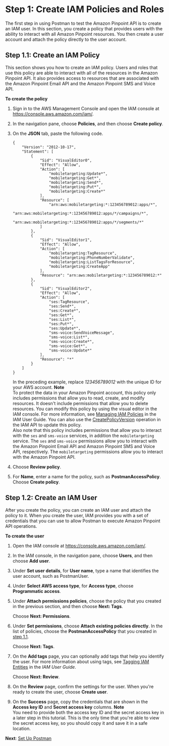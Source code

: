 # Step 1: Create IAM Policies and Roles<a name="tutorials-using-postman-iam-user"></a>

The first step in using Postman to test the Amazon Pinpoint API is to create an IAM user\. In this section, you create a policy that provides users with the ability to interact with all Amazon Pinpoint resources\. You then create a user account and attach the policy directly to the user account\.

## Step 1\.1: Create an IAM Policy<a name="tutorials-using-postman-iam-user-create-policy"></a>

This section shows you how to create an IAM policy\. Users and roles that use this policy are able to interact with all of the resources in the Amazon Pinpoint API\. It also provides access to resources that are associated with the Amazon Pinpoint Email API and the Amazon Pinpoint SMS and Voice API\.

**To create the policy**

1. Sign in to the AWS Management Console and open the IAM console at [https://console\.aws\.amazon\.com/iam/](https://console.aws.amazon.com/iam/)\.

1. In the navigation pane, choose **Policies**, and then choose **Create policy**\.

1. On the **JSON** tab, paste the following code\.

   ```
   {
       "Version": "2012-10-17",
       "Statement": [
           {
               "Sid": "VisualEditor0",
               "Effect": "Allow",
               "Action": [
                   "mobiletargeting:Update*",
                   "mobiletargeting:Get*",
                   "mobiletargeting:Send*",
                   "mobiletargeting:Put*",
                   "mobiletargeting:Create*"
               ],
               "Resource": [
                   "arn:aws:mobiletargeting:*:123456789012:apps/*",
                   "arn:aws:mobiletargeting:*:123456789012:apps/*/campaigns/*",
                   "arn:aws:mobiletargeting:*:123456789012:apps/*/segments/*"
               ]
           },
           {
               "Sid": "VisualEditor1",
               "Effect": "Allow",
               "Action": [
                   "mobiletargeting:TagResource",
                   "mobiletargeting:PhoneNumberValidate",
                   "mobiletargeting:ListTagsForResource",
                   "mobiletargeting:CreateApp"
               ],
               "Resource": "arn:aws:mobiletargeting:*:123456789012:*"
           },
           {
               "Sid": "VisualEditor2",
               "Effect": "Allow",
               "Action": [
                   "ses:TagResource",
                   "ses:Send*",
                   "ses:Create*",
                   "ses:Get*",
                   "ses:List*",
                   "ses:Put*",
                   "ses:Update*",
                   "sms-voice:SendVoiceMessage",
                   "sms-voice:List*",
                   "sms-voice:Create*",
                   "sms-voice:Get*",
                   "sms-voice:Update*"
               ],
               "Resource": "*"
           }
       ]
   }
   ```

   In the preceding example, replace *123456789012* with the unique ID for your AWS account\.
**Note**  
To protect the data in your Amazon Pinpoint account, this policy only includes permissions that allow you to read, create, and modify resources\. It doesn't include permissions that allow you to delete resources\. You can modify this policy by using the visual editor in the IAM console\. For more information, see [Managing IAM Policies](https://docs.aws.amazon.com/IAM/latest/UserGuide/access_policies_manage.html) in the IAM User Guide\. You can also use the [CreatePolicyVersion](https://docs.aws.amazon.com/IAM/latest/APIReference/API_CreatePolicyVersion.html) operation in the IAM API to update this policy\.  
Also note that this policy includes permissions that allow you to interact with the `ses` and `sms-voice` services, in addition the `mobiletargeting` service\. The `ses` and `sms-voice` permissions allow you to interact with the Amazon Pinpoint Email API and Amazon Pinpoint SMS and Voice API, respectively\. The `mobiletargeting` permissions allow you to interact with the Amazon Pinpoint API\.

1. Choose **Review policy**\.

1. For **Name**, enter a name for the policy, such as **PostmanAccessPolicy**\. Choose **Create policy**\.

## Step 1\.2: Create an IAM User<a name="tutorials-using-postman-iam-user-create-user"></a>

After you create the policy, you can create an IAM user and attach the policy to it\. When you create the user, IAM provides you with a set of credentials that you can use to allow Postman to execute Amazon Pinpoint API operations\.

**To create the user**

1. Open the IAM console at [https://console\.aws\.amazon\.com/iam/](https://console.aws.amazon.com/iam/)\.

1. In the IAM console, in the navigation pane, choose **Users**, and then choose **Add user**\.

1. Under **Set user details**, for **User name**, type a name that identifies the user account, such as PostmanUser\.

1. Under **Select AWS access type**, for **Access type**, choose **Programmatic access**\.

1. Under **Attach permissions policies**, choose the policy that you created in the previous section, and then choose **Next: Tags**\.

   Choose **Next: Permissions**\.

1. Under **Set permissions**, choose **Attach existing policies directly**\. In the list of policies, choose the **PostmanAccessPolicy** that you created in [step 1\.1](#tutorials-using-postman-iam-user-create-policy)\.

   Choose **Next: Tags**\.

1. On the **Add tags** page, you can optionally add tags that help you identify the user\. For more information about using tags, see [Tagging IAM Entities](https://docs.aws.amazon.com/IAM/latest/UserGuide/id_tags.html) in the *IAM User Guide*\.

   Choose **Next: Review**\.

1. On the **Review** page, confirm the settings for the user\. When you're ready to create the user, choose **Create user**\.

1. On the **Success** page, copy the credentials that are shown in the **Access key ID** and **Secret access key** columns\.
**Note**  
You need to provide both the access key ID and the secret access key in a later step in this tutorial\. This is the only time that you're able to view the secret access key, so you should copy it and save it in a safe location\.

**Next**: [Set Up Postman](tutorials-using-postman-configuration.md)